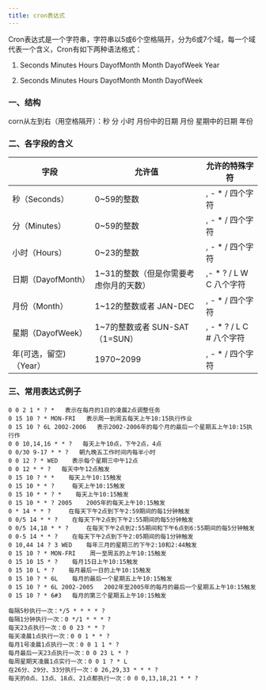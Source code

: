 ```yaml
---
title: cron表达式
---
```


Cron表达式是一个字符串，字符串以5或6个空格隔开，分为6或7个域，每一个域代表一个含义，Cron有如下两种语法格式：

1. Seconds Minutes Hours DayofMonth Month DayofWeek Year

2. Seconds Minutes Hours DayofMonth Month DayofWeek

### 一、结构

corn从左到右（用空格隔开）：秒 分 小时 月份中的日期 月份 星期中的日期 年份

### 二、各字段的含义

| 字段                   | 允许值                                 | 允许的特殊字符             |
| ---------------------- | -------------------------------------- | -------------------------- |
| 秒（Seconds）          | 0~59的整数                             | , - * /   四个字符         |
| 分（Minutes）          | 0~59的整数                             | , - * /   四个字符         |
| 小时（Hours）          | 0~23的整数                             | , - * /   四个字符         |
| 日期（DayofMonth）     | 1~31的整数（但是你需要考虑你月的天数） | ,- * ? / L W C   八个字符  |
| 月份（Month）          | 1~12的整数或者 JAN-DEC                 | , - * /   四个字符         |
| 星期（DayofWeek）      | 1~7的整数或者 SUN-SAT （1=SUN）        | , - * ? / L C #   八个字符 |
| 年(可选，留空)（Year） | 1970~2099                              | , - * /   四个字符         |

### 三、常用表达式例子

```
0 0 2 1 * ? *   表示在每月的1日的凌晨2点调整任务
0 15 10 ? * MON-FRI   表示周一到周五每天上午10:15执行作业
0 15 10 ? 6L 2002-2006   表示2002-2006年的每个月的最后一个星期五上午10:15执行作
0 0 10,14,16 * * ?   每天上午10点，下午2点，4点 
0 0/30 9-17 * * ?   朝九晚五工作时间内每半小时 
0 0 12 ? * WED    表示每个星期三中午12点 
0 0 12 * * ?   每天中午12点触发 
0 15 10 ? * *    每天上午10:15触发 
0 15 10 * * ?     每天上午10:15触发 
0 15 10 * * ? *    每天上午10:15触发 
0 15 10 * * ? 2005    2005年的每天上午10:15触发 
0 * 14 * * ?     在每天下午2点到下午2:59期间的每1分钟触发 
0 0/5 14 * * ?    在每天下午2点到下午2:55期间的每5分钟触发 
0 0/5 14,18 * * ?     在每天下午2点到2:55期间和下午6点到6:55期间的每5分钟触发 
0 0-5 14 * * ?    在每天下午2点到下午2:05期间的每1分钟触发 
0 10,44 14 ? 3 WED    每年三月的星期三的下午2:10和2:44触发 
0 15 10 ? * MON-FRI    周一至周五的上午10:15触发 
0 15 10 15 * ?    每月15日上午10:15触发 
0 15 10 L * ?    每月最后一日的上午10:15触发 
0 15 10 ? * 6L    每月的最后一个星期五上午10:15触发 
0 15 10 ? * 6L 2002-2005   2002年至2005年的每月的最后一个星期五上午10:15触发 
0 15 10 ? * 6#3   每月的第三个星期五上午10:15触发
```

```
每隔5秒执行一次：*/5 * * * * ?
每隔1分钟执行一次：0 */1 * * * ?
每天23点执行一次：0 0 23 * * ?
每天凌晨1点执行一次：0 0 1 * * ?
每月1号凌晨1点执行一次：0 0 1 1 * ?
每月最后一天23点执行一次：0 0 23 L * ?
每周星期天凌晨1点实行一次：0 0 1 ? * L
在26分、29分、33分执行一次：0 26,29,33 * * * ?
每天的0点、13点、18点、21点都执行一次：0 0 0,13,18,21 * * ?
```
